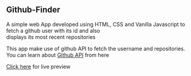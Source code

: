 ## Github-Finder
A simple web App developed using HTML, CSS and Vanilla Javascript to fetch a github user with its id and also <br>
displays its most recent repositories

This app make use of github API to fetch the username and repositories.
You can learn about [Github API](https://docs.github.com/en/rest) from here 

[Click here](https://mohitkumar6122.github.io/Github-Finder-App/) for live preview
